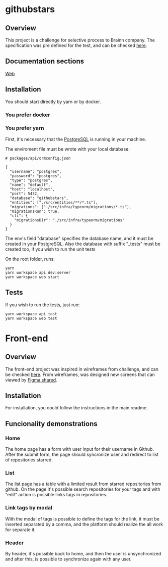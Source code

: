 # githubstars

## Overview
This project is a challenge for selective process to Brainn company. The specification was pre defined for the test, and can be checked [here](https://github.com/brainnco-exs/readme-developer).

## Documentation sections
[Web](#front-end)

## Installation
You should start directly by yarn or by docker.

### You prefer docker

### You prefer yarn
First, it's necessary that the [PostgreSQL](https://www.postgresql.org/) is running in your machine. 

The enviroment file must be wrote with your local database:
```
# packages/api/ormconfig.json

{
  "username": "postgres",
  "password": "postgres",
  "type": "postgres",
  "name": "default",
  "host": "localhost",
  "port": 5432,
  "database": "githubstars",
  "entities": ["./src/entities/**/*.ts"],
  "migrations": ["./src/infra/typeorm/migrations/*.ts"],
  "migrationsRun": true,
  "cli": {
    "migrationsDir": "./src/infra/typeorm/migrations"
  }
}
```

The env's field "database" specifies the database name, and it must be created in your PostgreSQL. Also the database with suffix "_tests" must be created too, if you wish to run the unit tests

On the root folder, runs:
```
yarn
yarn workspace api dev:server
yarn workspace web start
```

## Tests
If you wish to run the tests, just run:
```
yarn workspace api test
yarn workspace web test
```

# Front-end

## Overview
The front-end project was inspired in wireframes from challenge, and can be checked [here](https://github.com/brainnco-exs/readme-developer/tree/master/wireframes). From wireframes, was designed new screens that can viewed by [Figma shared](https://www.figma.com/file/fIIDnuMBiZ9ejJWsHCGxoP/Githubstars?node-id=0%3A1).

## Installation
For installation, you could follow the instructions in the main readme.

## Funcionality demonstrations
### Home
The home page has a form with user input for their username in Github. After the submit form, the page should syncronize user and redirect to list of repositories starred.

### List
The list page has a table with a limited result from starred repositories from github. On the page it's possible search repositories for your tags and with "edit" action is possible links tags in repositories.

### Link tags by modal
With the modal of tags is possible to define the tags for the link, it must be inserted separated by a comma, and the platform should realize the all work for separate it.

### Header
By header, it's possible back to home, and then the user is unsynchronized and after this, is possible to synchronize again with any user.